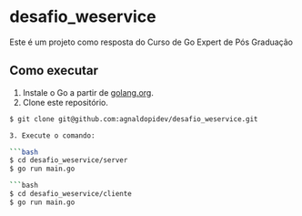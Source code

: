 # desafio_weservice

Este é um projeto como resposta do Curso de Go Expert de Pós Graduação

## Como executar

1. Instale o Go a partir de [golang.org](https://golang.org).
2. Clone este repositório.

```bash
$ git clone git@github.com:agnaldopidev/desafio_weservice.git 

3. Execute o comando:

```bash
$ cd desafio_weservice/server
$ go run main.go

```bash
$ cd desafio_weservice/cliente
$ go run main.go

